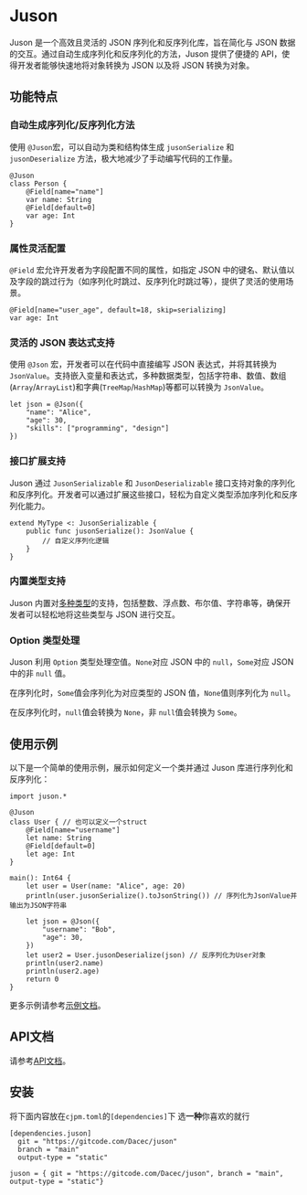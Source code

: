 # Juson

Juson 是一个高效且灵活的 JSON 序列化和反序列化库，旨在简化与 JSON 数据的交互。通过自动生成序列化和反序列化的方法，Juson 提供了便捷的 API，使得开发者能够快速地将对象转换为 JSON 以及将 JSON 转换为对象。

## 功能特点

### 自动生成序列化/反序列化方法

使用 `@Juson`宏，可以自动为类和结构体生成 `jusonSerialize` 和 `jusonDeserialize` 方法，极大地减少了手动编写代码的工作量。

```cj
@Juson
class Person {
    @Field[name="name"]
    var name: String
    @Field[default=0]
    var age: Int
}
```

### 属性灵活配置

`@Field` 宏允许开发者为字段配置不同的属性，如指定 JSON 中的键名、默认值以及字段的跳过行为（如序列化时跳过、反序列化时跳过等），提供了灵活的使用场景。

```cj
@Field[name="user_age", default=18, skip=serializing]
var age: Int
```

### 灵活的 JSON 表达式支持

使用 `@Json` 宏，开发者可以在代码中直接编写 JSON 表达式，并将其转换为 `JsonValue`。支持嵌入变量和表达式，多种数据类型，包括字符串、数值、数组(`Array`/`ArrayList`)和字典(`TreeMap`/`HashMap`)等都可以转换为 `JsonValue`。

```cj
let json = @Json({
    "name": "Alice",
    "age": 30,
    "skills": ["programming", "design"]
})
```

### 接口扩展支持

Juson 通过 `JusonSerializable` 和 `JusonDeserializable` 接口支持对象的序列化和反序列化。开发者可以通过扩展这些接口，轻松为自定义类型添加序列化和反序列化能力。

```cj
extend MyType <: JusonSerializable {
    public func jusonSerialize(): JsonValue {
        // 自定义序列化逻辑
    }
}
```

### 内置类型支持

Juson 内置对[多种类型](./docs/api.md#extend-jusonserializable)的支持，包括整数、浮点数、布尔值、字符串等，确保开发者可以轻松地将这些类型与 JSON 进行交互。

### Option 类型处理
Juson 利用 `Option` 类型处理空值。`None`对应 JSON 中的 `null`，`Some`对应 JSON 中的非 `null` 值。

在序列化时，`Some`值会序列化为对应类型的 JSON 值，`None`值则序列化为 `null`。

在反序列化时，`null`值会转换为 `None`，非 `null`值会转换为 `Some`。

## 使用示例

以下是一个简单的使用示例，展示如何定义一个类并通过 Juson 库进行序列化和反序列化：

```cj
import juson.*

@Juson
class User { // 也可以定义一个struct
    @Field[name="username"]
    let name: String
    @Field[default=0]
    let age: Int
}

main(): Int64 {
    let user = User(name: "Alice", age: 20)
    println(user.jusonSerialize().toJsonString()) // 序列化为JsonValue并输出为JSON字符串

    let json = @Json({
        "username": "Bob",
        "age": 30,
    })
    let user2 = User.jusonDeserialize(json) // 反序列化为User对象
    println(user2.name)
    println(user2.age)
    return 0
}
```
更多示例请参考[示例文档](./docs/samples.md)。

## API文档

请参考[API文档](./docs/api.md)。

## 安装
将下面内容放在`cjpm.toml`的`[dependencies]`下
选**一种**你喜欢的就行
```
[dependencies.juson]
  git = "https://gitcode.com/Dacec/juson"
  branch = "main"
  output-type = "static"
```
```
juson = { git = "https://gitcode.com/Dacec/juson", branch = "main", output-type = "static"}
```
